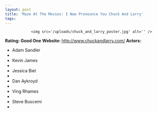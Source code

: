 ```yaml
---
layout: post
title: 'Maze At The Movies: I Now Pronounce You Chuck And Larry'
tags:
---
```



                <img src='/uploads/chuck_and_larry_poster.jpg' alt='' />
<p><strong>Rating: Good One</strong>
<strong>Website: </strong><a href="http://www.chuckandlarry.com/"><a href="http://www.chuckandlarry.com/">http://www.chuckandlarry.com/</a></a>
<strong>Actors:</strong></p>
<ul>
<li>Adam Sandler<li>
<li>Kevin James<li>
<li>Jessica Biel<li>
<li>Dan Aykroyd<li>
<li>Ving Rhames<li>
<li>Steve Buscemi<li>
</ul>
